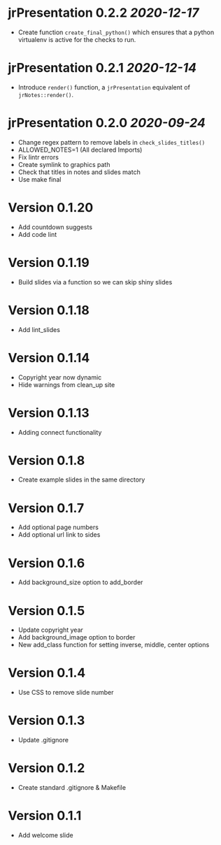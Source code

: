 # jrPresentation 0.2.2 _2020-12-17_
  * Create function `create_final_python()` which ensures that a python
    virtualenv is active for the checks to run.

# jrPresentation 0.2.1 _2020-12-14_
  * Introduce `render()` function, a `jrPresentation` equivalent of
    `jrNotes::render()`.

# jrPresentation 0.2.0 _2020-09-24_
  * Change regex pattern to remove labels in `check_slides_titles()`
  * ALLOWED_NOTES=1 (All declared Imports)
  * Fix lintr errors
  * Create symlink to graphics path
  * Check that titles in notes and slides match
  * Use make final

# Version 0.1.20
  * Add countdown suggests
  * Add code lint

# Version 0.1.19
  * Build slides via a function so we can skip shiny slides

# Version 0.1.18
  * Add lint_slides

# Version 0.1.14
  * Copyright year now dynamic
  * Hide warnings from clean_up site

# Version 0.1.13
  * Adding connect functionality
  
# Version 0.1.8
  * Create example slides in the same directory

# Version 0.1.7
  * Add optional page numbers
  * Add optional url link to sides

# Version 0.1.6
  * Add background_size option to add_border

# Version 0.1.5
  * Update copyright year
  * Add background_image option to border
  * New add_class function for setting inverse, middle, center options

# Version 0.1.4
  * Use CSS to remove slide number

# Version 0.1.3
  * Update .gitignore

# Version 0.1.2
  * Create standard .gitignore & Makefile

# Version 0.1.1
  * Add welcome slide
